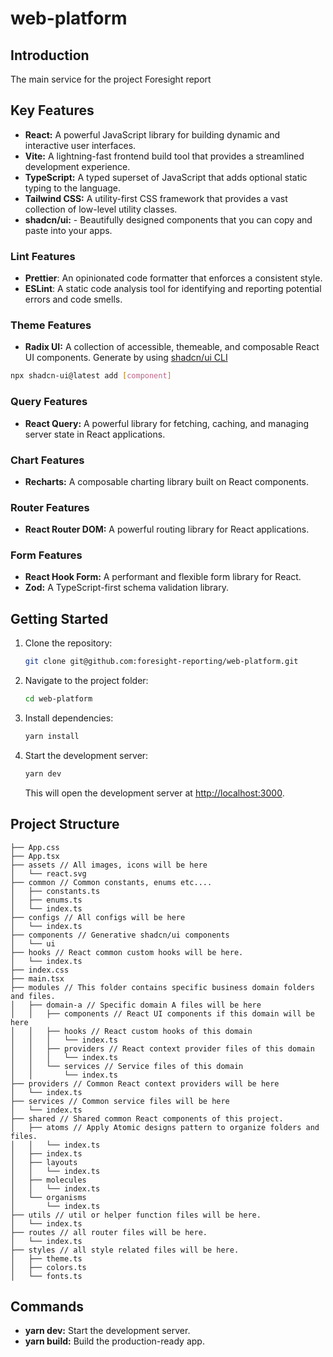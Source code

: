 # web-platform

## Introduction

The main service for the project Foresight report

## Key Features

* **React:** A powerful JavaScript library for building dynamic and interactive user interfaces.
* **Vite:** A lightning-fast frontend build tool that provides a streamlined development experience.
* **TypeScript:** A typed superset of JavaScript that adds optional static typing to the language.
* **Tailwind CSS:** A utility-first CSS framework that provides a vast collection of low-level utility classes.
* **shadcn/ui:** - Beautifully designed components that you can copy and paste into your apps.

### Lint Features
* **Prettier**: An opinionated code formatter that enforces a consistent style.
* **ESLint**: A static code analysis tool for identifying and reporting potential errors and code smells.

### Theme Features

* **Radix UI:** A collection of accessible, themeable, and composable React UI components. Generate by using [shadcn/ui CLI](https://ui.shadcn.com/docs/cli)
```bash
npx shadcn-ui@latest add [component]
```

### Query Features
* **React Query:** A powerful library for fetching, caching, and managing server state in React applications.

### Chart Features
* **Recharts:** A composable charting library built on React components.

### Router Features
* **React Router DOM:** A powerful routing library for React applications.

### Form Features
* **React Hook Form:** A performant and flexible form library for React.
* **Zod:** A TypeScript-first schema validation library.


## Getting Started

1. Clone the repository:

   ```bash
   git clone git@github.com:foresight-reporting/web-platform.git
   ```

2. Navigate to the project folder:

   ```bash
   cd web-platform
   ```

3. Install dependencies:

   ```bash
   yarn install
   ```

4. Start the development server:

   ```bash
   yarn dev
   ```

   This will open the development server at [http://localhost:3000](http://localhost:3000).

## Project Structure

```
├── App.css
├── App.tsx
├── assets // All images, icons will be here
│   └── react.svg
├── common // Common constants, enums etc....
│   ├── constants.ts
│   ├── enums.ts
│   └── index.ts
├── configs // All configs will be here
│   └── index.ts
├── components // Generative shadcn/ui components
│   └── ui
├── hooks // React common custom hooks will be here.
│   └── index.ts
├── index.css
├── main.tsx
├── modules // This folder contains specific business domain folders and files.
│   ├── domain-a // Specific domain A files will be here
│   │   ├── components // React UI components if this domain will be here
│   │   ├── hooks // React custom hooks of this domain
│   │   │   └── index.ts
│   │   ├── providers // React context provider files of this domain
│   │   │   └── index.ts
│   │   └── services // Service files of this domain
│   │       └── index.ts
├── providers // Common React context providers will be here
│   └── index.ts
├── services // Common service files will be here
│   └── index.ts
├── shared // Shared common React components of this project.
│   ├── atoms // Apply Atomic designs pattern to organize folders and files.
│   │   └── index.ts
│   ├── index.ts
│   ├── layouts
│   │   └── index.ts
│   ├── molecules
│   │   └── index.ts
│   └── organisms
│       └── index.ts
├── utils // util or helper function files will be here.
│   └── index.ts
├── routes // all router files will be here.
│   └── index.ts
├── styles // all style related files will be here.
│   ├── theme.ts
│   ├── colors.ts
│   └── fonts.ts
```

## Commands

- **yarn dev:** Start the development server.
- **yarn build:** Build the production-ready app.
